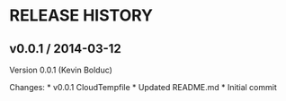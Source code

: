# RELEASE HISTORY

## v0.0.1 / 2014-03-12

Version 0.0.1 (Kevin Bolduc)

Changes:
    * v0.0.1 CloudTempfile
    * Updated README.md
    * Initial commit
